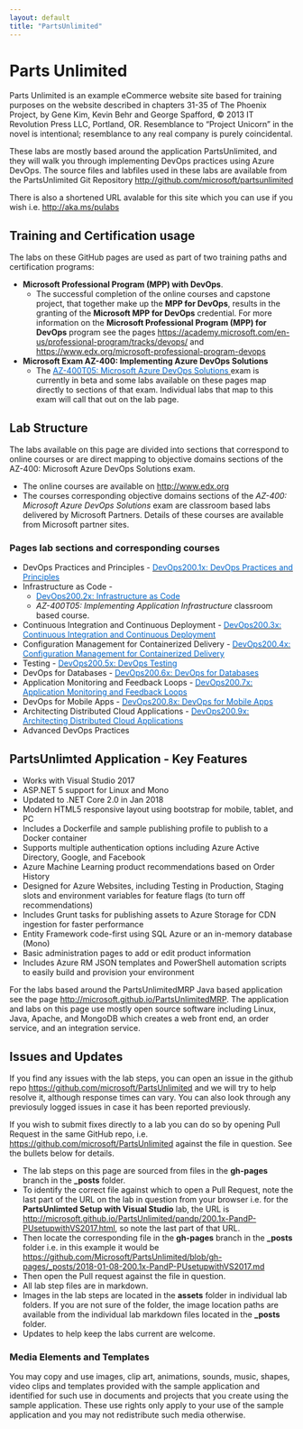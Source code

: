 ```yaml
---
layout: default
title: "PartsUnlimited"
---
```


# Parts Unlimited

Parts Unlimited is an example eCommerce website site based for training purposes on the website described in chapters 31-35 of The Phoenix Project, by Gene Kim, Kevin Behr and George Spafford, © 2013 IT Revolution Press LLC, Portland, OR. Resemblance to “Project Unicorn” in the novel is intentional; resemblance to any real company is purely coincidental.

These labs are mostly based around the application PartsUnlimited, and they will walk you through implementing DevOps practices using Azure DevOps. The source files and labfiles used in these labs are available from the PartsUnlimited Git Repository <a href="http://github.com/microsoft/partsunlimited" target="_blank"><span style="color: #0066cc;" color="#0066cc">http://github.com/microsoft/partsunlimited</span></a>


There is also a shortened URL avalable for this site which you can use if you wish i.e. <a href="http://aka.ms/pulabs" target="_blank"><span style="color: #0066cc;" color="#0066cc">http://aka.ms/pulabs</span></a>



## Training and Certification usage

The labs on these GitHub pages are used as part of two training paths and certification programs:
- **Microsoft Professional Program (MPP) with DevOps**. 
    - The successful completion of the online courses and capstone project, that together make up the **MPP for DevOps**, results in the granting of the **Microsoft MPP for DevOps** credential. For more information on the **Microsoft Professional Program (MPP) for DevOps** program see the pages <a href="https://academy.microsoft.com/en-us/professional-program/tracks/devops/ " target="_blank"><span style="color: #0066cc;" color="#0066cc">https://academy.microsoft.com/en-us/professional-program/tracks/devops/ </span></a> and <a href="https://www.edx.org/microsoft-professional-program-devops " target="_blank"><span style="color: #0066cc;" color="#0066cc">https://www.edx.org/microsoft-professional-program-devops</span></a> 
- **Microsoft Exam AZ-400: Implementing Azure DevOps Solutions**
    - The <a href="https://www.microsoft.com/en-us/learning/exam-AZ-400.aspx " target="_blank"><span style="color: #0066cc;" color="#0066cc">AZ-400T05: Microsoft Azure DevOps Solutions </span></a> exam is currently in beta and some labs available on these pages map directly to sections of that exam. Individual labs that map to this exam will call that out on the lab page.


## Lab Structure
The labs available on this page are divided into sections that correspond to online courses or are direct mapping to objective domains sections of the AZ-400: Microsoft Azure DevOps Solutions exam. 
- The online courses are available  on <a href="http://www.edx.org" target="_blank"><span style="color: #0066cc;" color="#0066cc">http://www.edx.org</span></a>
- The courses corresponding objective domains sections of the *AZ-400: Microsoft Azure DevOps Solutions* exam are classroom based labs delivered by Microsoft Partners. Details of these courses are available from Microsoft partner sites.

### Pages lab sections and corresponding courses
- DevOps Practices and Principles - <a href="https://www.edx.org/course/devops-practices-and-principles-0" target="_blank"><span style="color: #0066cc;" color="#0066cc">DevOps200.1x: DevOps Practices and Principles</span></a>
- Infrastructure as Code - 
    - <a href="https://www.edx.org/course/infrastructure-as-code-0" target="_blank"><span style="color: #0066cc;" color="#0066cc">DevOps200.2x: Infrastructure as Code</span></a>
    - *AZ-400T05: Implementing Application Infrastructure* classroom based course.
- Continuous Integration and Continuous Deployment - <a href="https://www.edx.org/course/continuous-integration-and-continuous-deployment-0" target="_blank"><span style="color: #0066cc;" color="#0066cc">DevOps200.3x: Continuous Integration and Continuous Deployment</span></a>
- Configuration Management for Containerized Delivery - <a href="https://www.edx.org/course/configuration-management-for-containerized-delivery-0" target="_blank"><span style="color: #0066cc;" color="#0066cc">DevOps200.4x: Configuration Management for Containerized Delivery </span></a>
- Testing - <a href="https://www.edx.org/course/devops-testing-1" target="_blank"><span style="color: #0066cc;" color="#0066cc">DevOps200.5x: DevOps Testing </span></a>
- DevOps for Databases - <a href="https://www.edx.org/course/devops-for-databases-0" target="_blank"><span style="color: #0066cc;" color="#0066cc">DevOps200.6x: DevOps for Databases</span></a>
- Application Monitoring and Feedback Loops - <a href="https://www.edx.org/course/application-monitoring-and-feedback-loops-0" target="_blank"><span style="color: #0066cc;" color="#0066cc">DevOps200.7x: Application Monitoring and Feedback Loops</span></a>
- DevOps for Mobile Apps - <a href="https://www.edx.org/course/devops-for-mobile-apps-0" target="_blank"><span style="color: #0066cc;" color="#0066cc">DevOps200.8x: DevOps for Mobile Apps</span></a>
- Architecting Distributed Cloud Applications - <a href="https://www.edx.org/course/architecting-distributed-cloud-applications-0" target="_blank"><span style="color: #0066cc;" color="#0066cc">DevOps200.9x: Architecting Distributed Cloud Applications </span></a>
- Advanced DevOps Practices


## PartsUnlimted Application - Key Features
- Works with Visual Studio 2017
- ASP.NET 5 support for Linux and Mono
- Updated to .NET Core 2.0 in Jan 2018
- Modern HTML5 responsive layout using bootstrap for mobile, tablet, and PC
- Includes a Dockerfile and sample publishing profile to publish to a Docker container
- Supports multiple authentication options including Azure Active Directory, Google, and Facebook
- Azure Machine Learning product recommendations based on Order History
- Designed for Azure Websites, including Testing in Production, Staging slots and environment variables for feature flags (to turn off recommendations)
- Includes Grunt tasks for publishing assets to Azure Storage for CDN ingestion for faster performance
- Entity Framework code-first using SQL Azure or an in-memory database (Mono)
- Basic administration pages to add or edit product information
- Includes Azure RM JSON templates and PowerShell automation scripts to easily build and provision your environment

For the labs based around the PartsUnlimitedMRP Java based application see the page <a href="http://microsoft.github.io/PartsUnlimitedMRP" target="_blank"><span style="color: #0066cc;" color="#0066cc">http://microsoft.github.io/PartsUnlimitedMRP</span></a>. The application and labs on this page use mostly open source software including Linux, Java, Apache, and MongoDB which creates a web front end, an order service, and an integration service.

## Issues and Updates

If you find any issues with the lab steps, you can open an issue in the github repo <a href="https://github.com/microsoft/PartsUnlimited" target="_blank"><span style="color: #0066cc;" color="#0066cc">https://github.com/microsoft/PartsUnlimited</span></a> and we will try to help resolve it, although response times can vary. You can also look through any previosuly logged issues in case it has been reported previously.

If you wish to submit fixes directly to a lab you can do so by opening Pull Request in the same GitHub repo, i.e. <a href="https://github.com/microsoft/PartsUnlimited" target="_blank"><span style="color: #0066cc;" color="#0066cc">https://github.com/microsoft/PartsUnlimited</span></a> against the file in question. See the bullets below for details.

- The lab steps on this page are sourced from files in the **gh-pages** branch in the **_posts** folder. 
- To identify the correct file against which to open a Pull Request, note the last part of the URL on the lab in question from your browser i.e. for the **PartsUnlimted Setup with Visual Studio** lab, the URL is <a href="http://microsoft.github.io/PartsUnlimited/pandp/200.1x-PandP-PUsetupwithVS2017.html" target="_blank"><span style="color: #0066cc;" color="#0066cc">http://microsoft.github.io/PartsUnlimited/pandp/200.1x-PandP-PUsetupwithVS2017.html</span></a>, so note the last part of that URL. 
- Then locate the corresponding file in the **gh-pages** branch in the **_posts** folder i.e. in this example it would be <a href="https://github.com/Microsoft/PartsUnlimited/blob/gh-pages/_posts/2018-01-08-200.1x-PandP-PUsetupwithVS2017.md" target="_blank"><span style="color: #0066cc;" color="#0066cc">https://github.com/Microsoft/PartsUnlimited/blob/gh-pages/_posts/2018-01-08-200.1x-PandP-PUsetupwithVS2017.md</span></a> 
- Then open the Pull request against the file in question.
- All lab step files are in markdown.
- Images in the lab steps are located in the **assets** folder in individual lab folders. If you are not sure of the folder, the image location paths are available from the individual lab markdown files located in the **_posts** folder. 
- Updates to help keep the labs current are welcome.



### Media Elements and Templates
 You may copy and use images, clip art, animations, sounds, music, shapes, video clips and templates provided with the sample application and identified for such use in documents and projects that you create using the sample application. These use rights only apply to your use of the sample application and you may not redistribute such media otherwise.

